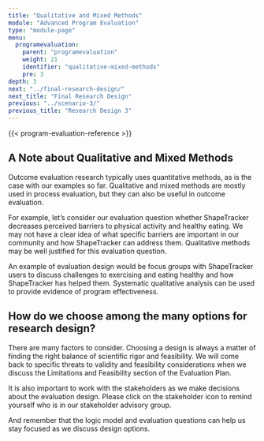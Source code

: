 ```yaml
---
title: "Qualitative and Mixed Methods"
module: "Advanced Program Evaluation"
type: "module-page"
menu:
  programevaluation:
    parent: "programevaluation"
    weight: 21
    identifier: "qualitative-mixed-methods"
    pre: 3
depth: 3
next: "../final-research-design/"
next_title: "Final Research Design"
previous: "../scenario-3/"
previous_title: "Research Design 3"
---
```


{{< program-evaluation-reference >}}

## A Note about Qualitative and Mixed Methods

Outcome evaluation research typically uses quantitative methods, as is the case with our examples so far. Qualitative and mixed methods are mostly used in process evaluation, but they can also be useful in outcome evaluation.

For example, let’s consider our evaluation question whether ShapeTracker decreases perceived barriers to physical activity and healthy eating. We may not have a clear idea of what specific barriers are important in our community and how ShapeTracker can address them. Qualitative methods may be well justified for this evaluation question.

An example of evaluation design would be focus groups with ShapeTracker users to discuss challenges to exercising and eating healthy and how ShapeTracker has helped them. Systematic qualitative analysis can be used to provide evidence of program effectiveness.

## How do we choose among the many options for research design?

There are many factors to consider. Choosing a design is always a matter of finding the right balance of scientific rigor and feasibility. We will come back to specific threats to validity and feasibility considerations when we discuss the Limitations and Feasibility section of the Evaluation Plan.

It is also important to work with the stakeholders as we make decisions about the evaluation design. Please click on the stakeholder icon to remind yourself who is in our stakeholder advisory group.

And remember that the logic model and evaluation questions can help us stay focused as we discuss design options.
